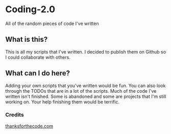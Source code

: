# Coding-2.0
All of the random pieces of code I've written

## What is this?
This is all my scripts that I've written. I decided to publish them on Github so I could collaborate with others.

## What can I do here?
Adding your own scripts that you've written would be fun. You can also look through the TODOs that are in a lot of the scripts. Much of the code I've written isn't finished. Some is abandoned and some are projects that I'm still working on. Your help finishing them would be terrific.

### Credits

[thanksforthecode.com](https://thanksforthecode.com)
